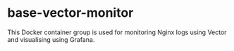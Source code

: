 # base-vector-monitor
This Docker container group is used for monitoring Nginx logs using Vector and visualising using Grafana.
